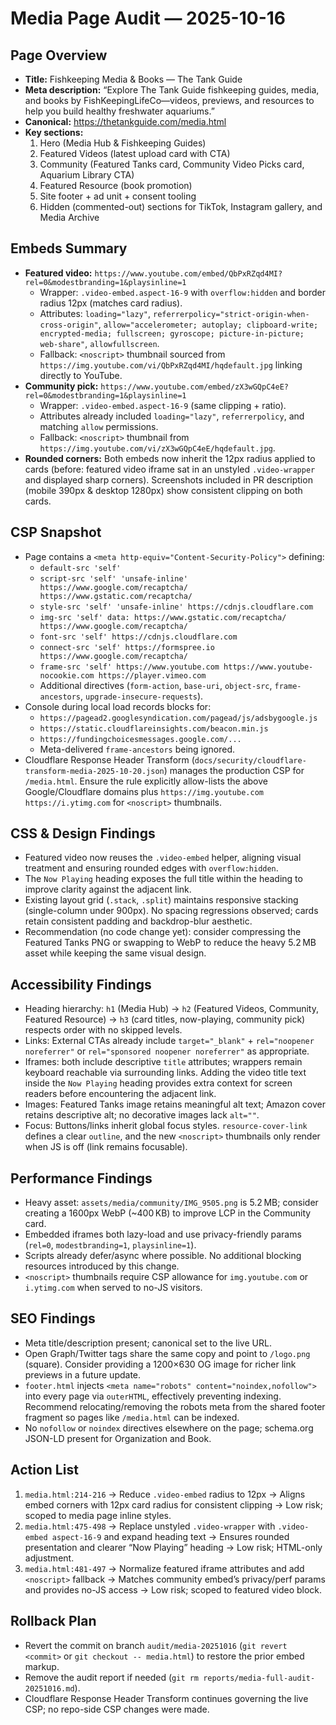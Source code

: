 # Media Page Audit — 2025-10-16

## Page Overview
- **Title:** Fishkeeping Media & Books — The Tank Guide
- **Meta description:** “Explore The Tank Guide fishkeeping guides, media, and books by FishKeepingLifeCo—videos, previews, and resources to help you build healthy freshwater aquariums.”
- **Canonical:** https://thetankguide.com/media.html
- **Key sections:**
  1. Hero (Media Hub & Fishkeeping Guides)
  2. Featured Videos (latest upload card with CTA)
  3. Community (Featured Tanks card, Community Video Picks card, Aquarium Library CTA)
  4. Featured Resource (book promotion)
  5. Site footer + ad unit + consent tooling
  6. Hidden (commented-out) sections for TikTok, Instagram gallery, and Media Archive

## Embeds Summary
- **Featured video:** `https://www.youtube.com/embed/QbPxRZqd4MI?rel=0&modestbranding=1&playsinline=1`
  - Wrapper: `.video-embed.aspect-16-9` with `overflow:hidden` and border radius 12px (matches card radius).
  - Attributes: `loading="lazy"`, `referrerpolicy="strict-origin-when-cross-origin"`, `allow="accelerometer; autoplay; clipboard-write; encrypted-media; fullscreen; gyroscope; picture-in-picture; web-share"`, `allowfullscreen`.
  - Fallback: `<noscript>` thumbnail sourced from `https://img.youtube.com/vi/QbPxRZqd4MI/hqdefault.jpg` linking directly to YouTube.
- **Community pick:** `https://www.youtube.com/embed/zX3wGQpC4eE?rel=0&modestbranding=1&playsinline=1`
  - Wrapper: `.video-embed.aspect-16-9` (same clipping + ratio).
  - Attributes already included `loading="lazy"`, `referrerpolicy`, and matching `allow` permissions.
  - Fallback: `<noscript>` thumbnail from `https://img.youtube.com/vi/zX3wGQpC4eE/hqdefault.jpg`.
- **Rounded corners:** Both embeds now inherit the 12px radius applied to cards (before: featured video iframe sat in an unstyled `.video-wrapper` and displayed sharp corners). Screenshots included in PR description (mobile 390px & desktop 1280px) show consistent clipping on both cards.

## CSP Snapshot
- Page contains a `<meta http-equiv="Content-Security-Policy">` defining:
  - `default-src 'self'`
  - `script-src 'self' 'unsafe-inline' https://www.google.com/recaptcha/ https://www.gstatic.com/recaptcha/`
  - `style-src 'self' 'unsafe-inline' https://cdnjs.cloudflare.com`
  - `img-src 'self' data: https://www.gstatic.com/recaptcha/ https://www.google.com/recaptcha/`
  - `font-src 'self' https://cdnjs.cloudflare.com`
  - `connect-src 'self' https://formspree.io https://www.google.com/recaptcha/`
  - `frame-src 'self' https://www.youtube.com https://www.youtube-nocookie.com https://player.vimeo.com`
  - Additional directives (`form-action`, `base-uri`, `object-src`, `frame-ancestors`, `upgrade-insecure-requests`).
- Console during local load records blocks for:
  - `https://pagead2.googlesyndication.com/pagead/js/adsbygoogle.js`
  - `https://static.cloudflareinsights.com/beacon.min.js`
  - `https://fundingchoicesmessages.google.com/...`
  - Meta-delivered `frame-ancestors` being ignored.
- Cloudflare Response Header Transform (`docs/security/cloudflare-transform-media-2025-10-20.json`) manages the production CSP for `/media.html`. Ensure the rule explicitly allow-lists the above Google/Cloudflare domains plus `https://img.youtube.com https://i.ytimg.com` for `<noscript>` thumbnails.

## CSS & Design Findings
- Featured video now reuses the `.video-embed` helper, aligning visual treatment and ensuring rounded edges with `overflow:hidden`.
- The `Now Playing` heading exposes the full title within the heading to improve clarity against the adjacent link.
- Existing layout grid (`.stack`, `.split`) maintains responsive stacking (single-column under 900px). No spacing regressions observed; cards retain consistent padding and backdrop-blur aesthetic.
- Recommendation (no code change yet): consider compressing the Featured Tanks PNG or swapping to WebP to reduce the heavy 5.2 MB asset while keeping the same visual design.

## Accessibility Findings
- Heading hierarchy: `h1` (Media Hub) → `h2` (Featured Videos, Community, Featured Resource) → `h3` (card titles, now-playing, community pick) respects order with no skipped levels.
- Links: External CTAs already include `target="_blank"` + `rel="noopener noreferrer"` or `rel="sponsored noopener noreferrer"` as appropriate.
- Iframes: both include descriptive `title` attributes; wrappers remain keyboard reachable via surrounding links. Adding the video title text inside the `Now Playing` heading provides extra context for screen readers before encountering the adjacent link.
- Images: Featured Tanks image retains meaningful alt text; Amazon cover retains descriptive alt; no decorative images lack `alt=""`.
- Focus: Buttons/links inherit global focus styles. `resource-cover-link` defines a clear `outline`, and the new `<noscript>` thumbnails only render when JS is off (link remains focusable).

## Performance Findings
- Heavy asset: `assets/media/community/IMG_9505.png` is 5.2 MB; consider creating a 1600px WebP (~400 KB) to improve LCP in the Community card.
- Embedded iframes both lazy-load and use privacy-friendly params (`rel=0`, `modestbranding=1`, `playsinline=1`).
- Scripts already defer/async where possible. No additional blocking resources introduced by this change.
- `<noscript>` thumbnails require CSP allowance for `img.youtube.com` or `i.ytimg.com` when served to no-JS visitors.

## SEO Findings
- Meta title/description present; canonical set to the live URL.
- Open Graph/Twitter tags share the same copy and point to `/logo.png` (square). Consider providing a 1200×630 OG image for richer link previews in a future update.
- `footer.html` injects `<meta name="robots" content="noindex,nofollow">` into every page via `outerHTML`, effectively preventing indexing. Recommend relocating/removing the robots meta from the shared footer fragment so pages like `/media.html` can be indexed.
- No `nofollow` or `noindex` directives elsewhere on the page; schema.org JSON-LD present for Organization and Book.

## Action List
1. `media.html:214-216` → Reduce `.video-embed` radius to 12px → Aligns embed corners with 12px card radius for consistent clipping → Low risk; scoped to media page inline styles.
2. `media.html:475-498` → Replace unstyled `.video-wrapper` with `.video-embed aspect-16-9` and expand heading text → Ensures rounded presentation and clearer “Now Playing” heading → Low risk; HTML-only adjustment.
3. `media.html:481-497` → Normalize featured iframe attributes and add `<noscript>` fallback → Matches community embed’s privacy/perf params and provides no-JS access → Low risk; scoped to featured video block.

## Rollback Plan
- Revert the commit on branch `audit/media-20251016` (`git revert <commit>` or `git checkout -- media.html`) to restore the prior embed markup.
- Remove the audit report if needed (`git rm reports/media-full-audit-20251016.md`).
- Cloudflare Response Header Transform continues governing the live CSP; no repo-side CSP changes were made.
